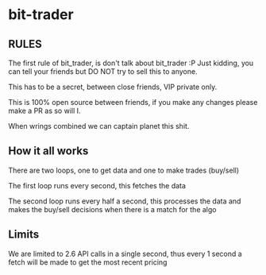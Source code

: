 # bit-trader

## RULES

  The first rule of bit_trader, is don't talk about bit_trader :P
  Just kidding, you can tell your friends but DO NOT try to sell this to anyone.

  This has to be a secret, between close friends, VIP private only.

  This is 100% open source between friends, if you make any changes please make a PR
  as so will I.

  When wrings combined we can captain planet this shit.

## How it all works

  There are two loops, one to get data and one to make trades (buy/sell)

  The first loop runs every second, this fetches the data

  The second loop runs every half a second, this processes the data and makes the buy/sell
  decisions when there is a match for the algo  

## Limits

  We are limited to 2.6 API calls in a single second, thus every 1 second a
  fetch will be made to get the most recent pricing
